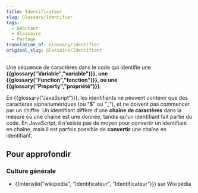```yaml
---
title: Identificateur
slug: Glossary/Identifier
tags:
  - Débutant
  - Glossaire
  - Partage
translation_of: Glossary/Identifier
original_slug: Glossaire/Identifiant
---
```

Une séquence de caractères dans le code qui identifie une **{{glossary("Variable","variable")}}, une {{glossary("Function","fonction")}}, ou une {{glossary("Property","propriété")}}**.

En {{glossary("JavaScript")}}, les identifiants ne peuvent contenir que des caractères alphanumériques (ou "$" ou "\_"), et ne doivent pas commencer par un chiffre. Un identifiant diffère d'une **chaîne de caractères** dans la mesure où une chaîne est une donnée, tandis qu'un identifiant fait partie du code. En JavaScript, il n'existe pas de moyen pour convertir un identifiant en chaîne, mais il est parfois possible de **convertir** une chaîne en identifiant.

## Pour approfondir

### Culture générale

- {{interwiki("wikipedia", "Identificateur", "Identificateur")}} sur Wikipédia
